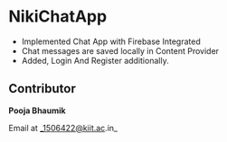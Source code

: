 # NikiChatApp

* Implemented Chat App with Firebase Integrated
* Chat messages are saved locally in Content Provider
* Added, Login And Register additionally.

## Contributor
**Pooja Bhaumik**

Email at _1506422@kiit.ac.in_
